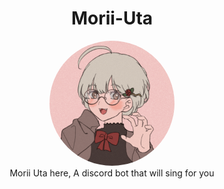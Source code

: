 <center><h1>Morii-Uta</h1></center>
<div style="text-align : center;">
    <img src="./images/MoriiUta.png" width="200px" height="200px" style="border-radius: 100%">
</div>

<center> Morii Uta here, A discord bot that will sing for you </center>
